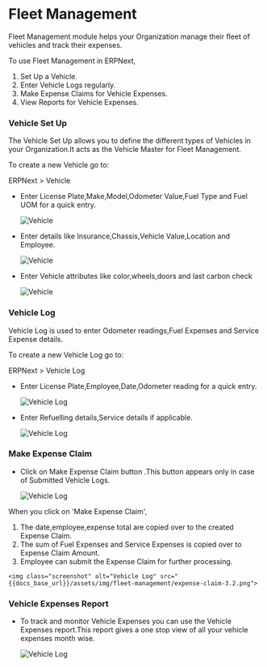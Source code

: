 # Fleet Management

Fleet Management module helps your Organization manage their fleet of vehicles and track their expenses.

To use Fleet Management in ERPNext,

  1. Set Up a Vehicle.
  2. Enter Vehicle Logs regularly.
  3. Make Expense Claims for Vehicle Expenses.
  4. View Reports for Vehicle Expenses.

### Vehicle Set Up

The Vehicle Set Up allows you to define the different types of Vehicles in your Organization.It acts as the Vehicle Master for Fleet Management. 

To create a new Vehicle go to:

ERPNext > Vehicle

* Enter License Plate,Make,Model,Odometer Value,Fuel Type and Fuel UOM for a quick entry.

	<img class="screenshot" alt="Vehicle" src="{{docs_base_url}}/assets/img/fleet-management/vehicle-1.1.png">

* Enter details like Insurance,Chassis,Vehicle Value,Location and Employee.

	<img class="screenshot" alt="Vehicle" src="{{docs_base_url}}/assets/img/fleet-management/vehicle-1.2.png">

* Enter Vehicle attributes like color,wheels,doors and last carbon check 

	<img class="screenshot" alt="Vehicle" src="{{docs_base_url}}/assets/img/fleet-management/vehicle-1.3.png">

### Vehicle Log

Vehicle Log is used to enter Odometer readings,Fuel Expenses and Service Expense details.

To create a new Vehicle Log go to:

ERPNext > Vehicle Log

* Enter License Plate,Employee,Date,Odometer reading for a quick entry.

	<img class="screenshot" alt="Vehicle Log" src="{{docs_base_url}}/assets/img/fleet-management/vehicle-log-2.1.png">

* Enter Refuelling details,Service details if applicable.

	<img class="screenshot" alt="Vehicle Log" src="{{docs_base_url}}/assets/img/fleet-management/vehicle-log-2.2.png">

### Make Expense Claim

* Click on Make Expense Claim button .This button appears only in case of Submitted Vehicle Logs.

	<img class="screenshot" alt="Vehicle Log" src="{{docs_base_url}}/assets/img/fleet-management/expense-claim-3.1.png">

When you click on 'Make Expense Claim',

  1. The date,employee,expense total are copied over to the created Expense Claim.
  2. The sum of Fuel Expenses and Service Expenses is copied over to Expense Claim Amount.
  3. Employee can submit the Expense Claim for further processing.

	<img class="screenshot" alt="Vehicle Log" src="{{docs_base_url}}/assets/img/fleet-management/expense-claim-3.2.png">

### Vehicle Expenses Report

* To track and monitor Vehicle Expenses you can use the Vehicle Expenses report.This report gives a one stop view of all your vehicle expenses month wise.

	<img class="screenshot" alt="Vehicle Log" src="{{docs_base_url}}/assets/img/fleet-management/vehicle-expenses.png">
